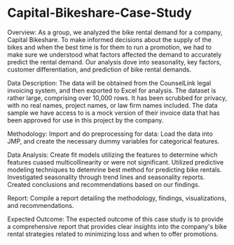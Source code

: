# Capital-Bikeshare-Case-Study
Overview: 
As a group, we analyzed the bike rental demand for a company, Capital Bikeshare. To make informed decisions about the supply of the bikes and when the best time is for them to run a promotion, we had to make sure we understood what factors affected the demand to accurately predict the rental demand. Our analysis dove into seasonality, key factors, customer differentiation, and prediction of bike rental demands.

Data Description: 
The data will be obtained from the CounselLink legal invoicing system, and then exported to Excel for analysis. The dataset is rather large, comprising over 10,000 rows. It has been scrubbed for privacy, with no real names, project names, or law firm names included. The data sample we have access to is a mock version of their invoice data that has been approved for use in this project by the company.

Methodology:
Import and do preprocessing for data: Load the data into JMP, and create the necessary dummy variables for categorical features.

Data Analysis:
Create fit models utilizing the features to determine which features cuased multicollinearity or were not significant.
Utilized predictive modeling techniques to detemrine best method for predicting bike rentals.
Investigated seasonality through trend lines and seasonality reports.
Created conclusions and recommendations based on our findings.

Report: 
Compile a report detailing the methodology, findings, visualizations, and recommendations.

Expected Outcome: 
The expected outcome of this case study is to provide a comprehensive report that provides clear insights into the company's bike rental strategies related to minimizing loss and when to offer promotions.
